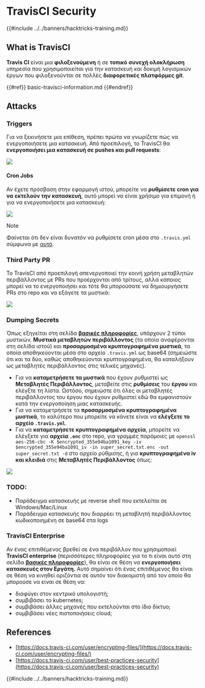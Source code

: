 # TravisCI Security

{{#include ../../banners/hacktricks-training.md}}

## What is TravisCI

**Travis CI** είναι μια **φιλοξενούμενη** ή σε **τοπικό** **συνεχή ολοκλήρωση** υπηρεσία που χρησιμοποιείται για την κατασκευή και δοκιμή λογισμικών έργων που φιλοξενούνται σε πολλές **διαφορετικές πλατφόρμες git**.

{{#ref}}
basic-travisci-information.md
{{#endref}}

## Attacks

### Triggers

Για να ξεκινήσετε μια επίθεση, πρέπει πρώτα να γνωρίζετε πώς να ενεργοποιήσετε μια κατασκευή. Από προεπιλογή, το TravisCI θα **ενεργοποιήσει μια κατασκευή σε pushes και pull requests**:

![](<../../images/image (145).png>)

#### Cron Jobs

Αν έχετε πρόσβαση στην εφαρμογή ιστού, μπορείτε να **ρυθμίσετε cron για να εκτελούν την κατασκευή**, αυτό μπορεί να είναι χρήσιμο για επιμονή ή για να ενεργοποιήσετε μια κατασκευή:

![](<../../images/image (243).png>)

> [!NOTE]
> Φαίνεται ότι δεν είναι δυνατόν να ρυθμίσετε cron μέσα στο `.travis.yml` σύμφωνα με [αυτό](https://github.com/travis-ci/travis-ci/issues/9162).

### Third Party PR

Το TravisCI από προεπιλογή απενεργοποιεί την κοινή χρήση μεταβλητών περιβάλλοντος με PRs που προέρχονται από τρίτους, αλλά κάποιος μπορεί να το ενεργοποιήσει και τότε θα μπορούσατε να δημιουργήσετε PRs στο repo και να εξάγετε τα μυστικά:

![](<../../images/image (208).png>)

### Dumping Secrets

Όπως εξηγείται στη σελίδα [**βασικές πληροφορίες**](basic-travisci-information.md), υπάρχουν 2 τύποι μυστικών. **Μυστικά μεταβλητών περιβάλλοντος** (τα οποία αναφέρονται στη σελίδα ιστού) και **προσαρμοσμένα κρυπτογραφημένα μυστικά**, τα οποία αποθηκεύονται μέσα στο αρχείο `.travis.yml` ως base64 (σημειώστε ότι και τα δύο, καθώς αποθηκεύονται κρυπτογραφημένα, θα καταλήξουν ως μεταβλητές περιβάλλοντος στις τελικές μηχανές).

- Για να **καταμετρήσετε τα μυστικά** που έχουν ρυθμιστεί ως **Μεταβλητές Περιβάλλοντος**, μεταβείτε στις **ρυθμίσεις** του **έργου** και ελέγξτε τη λίστα. Ωστόσο, σημειώστε ότι όλες οι μεταβλητές περιβάλλοντος του έργου που έχουν ρυθμιστεί εδώ θα εμφανιστούν κατά την ενεργοποίηση μιας κατασκευής.
- Για να καταμετρήσετε τα **προσαρμοσμένα κρυπτογραφημένα μυστικά**, το καλύτερο που μπορείτε να κάνετε είναι να **ελέγξετε το αρχείο `.travis.yml`**.
- Για να **καταμετρήσετε κρυπτογραφημένα αρχεία**, μπορείτε να ελέγξετε για **αρχεία `.enc`** στο repo, για γραμμές παρόμοιες με `openssl aes-256-cbc -K $encrypted_355e94ba1091_key -iv $encrypted_355e94ba1091_iv -in super_secret.txt.enc -out super_secret.txt -d` στο αρχείο ρύθμισης, ή για **κρυπτογραφημένα iv και κλειδιά** στις **Μεταβλητές Περιβάλλοντος** όπως:

![](<../../images/image (81).png>)

### TODO:

- Παράδειγμα κατασκευής με reverse shell που εκτελείται σε Windows/Mac/Linux
- Παράδειγμα κατασκευής που διαρρέει τη μεταβλητή περιβάλλοντος κωδικοποιημένη σε base64 στα logs

### TravisCI Enterprise

Αν ένας επιτιθέμενος βρεθεί σε ένα περιβάλλον που χρησιμοποιεί **TravisCI enterprise** (περισσότερες πληροφορίες για το τι είναι αυτό στη σελίδα [**βασικές πληροφορίες**](basic-travisci-information.md#travisci-enterprise)), θα είναι σε θέση να **ενεργοποιήσει κατασκευές στον Εργάτη.** Αυτό σημαίνει ότι ένας επιτιθέμενος θα είναι σε θέση να κινηθεί οριζόντια σε αυτόν τον διακομιστή από τον οποίο θα μπορούσε να είναι σε θέση να:

- διαφύγει στον κεντρικό υπολογιστή;
- συμβιβάσει το kubernetes;
- συμβιβάσει άλλες μηχανές που εκτελούνται στο ίδιο δίκτυο;
- συμβιβάσει νέες πιστοποιήσεις cloud;

## References

- [https://docs.travis-ci.com/user/encrypting-files/](https://docs.travis-ci.com/user/encrypting-files/)
- [https://docs.travis-ci.com/user/best-practices-security](https://docs.travis-ci.com/user/best-practices-security)

{{#include ../../banners/hacktricks-training.md}}

